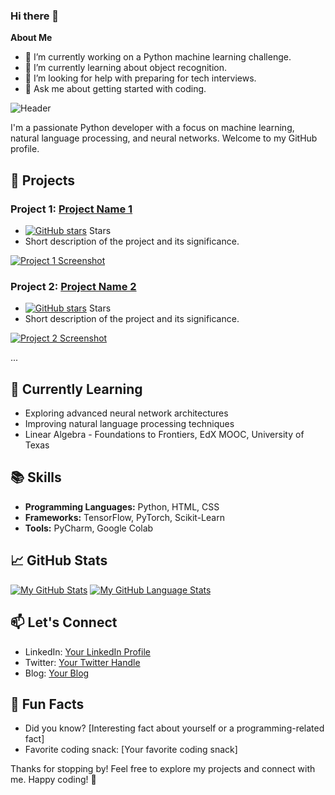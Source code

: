 ### Hi there 👋

**About Me** 

- 🔭 I’m currently working on a Python machine learning challenge. 
- 🌱 I’m currently learning about object recognition.
- 🤔 I’m looking for help with preparing for tech interviews.
- 💬 Ask me about getting started with coding.

![Header](./pexels-pixabay-163064.jpg)

I'm a passionate Python developer with a focus on machine learning, natural language processing, and neural networks. Welcome to my GitHub profile.

## 🚀 Projects

### Project 1: [Project Name 1](link_to_project_1)
- [![GitHub stars](link_to_project_1_stars)](link_to_project_1_stars) Stars
- Short description of the project and its significance.

[![Project 1 Screenshot](link_to_project_1_screenshot.png)](link_to_project_1)

### Project 2: [Project Name 2](link_to_project_2)
- [![GitHub stars](link_to_project_2_stars)](link_to_project_2_stars) Stars
- Short description of the project and its significance.

[![Project 2 Screenshot](link_to_project_2_screenshot.png)](link_to_project_2)

...

## 🌱 Currently Learning

- Exploring advanced neural network architectures
- Improving natural language processing techniques
- Linear Algebra - Foundations to Frontiers, EdX MOOC, University of Texas

## 📚 Skills

- **Programming Languages:** Python, HTML, CSS
- **Frameworks:** TensorFlow, PyTorch, Scikit-Learn
- **Tools:** PyCharm, Google Colab

## 📈 GitHub Stats

[![My GitHub Stats](https://github-readme-stats.vercel.app/api/?username=jaylgee&count_private=true&theme=tokyonight&showicons=true)]()
[![My GitHub Language Stats](https://github-readme-stats.vercel.app/api/top-langs/?username=jaylgee&langs_count=5&theme=tokyonight)]()


## 📫 Let's Connect

- LinkedIn: [Your LinkedIn Profile](link_to_linkedin_profile)
- Twitter: [Your Twitter Handle](link_to_twitter_handle)
- Blog: [Your Blog](link_to_blog)

## 🎯 Fun Facts

- Did you know? [Interesting fact about yourself or a programming-related fact]
- Favorite coding snack: [Your favorite coding snack]

Thanks for stopping by! Feel free to explore my projects and connect with me. Happy coding! 🚀
